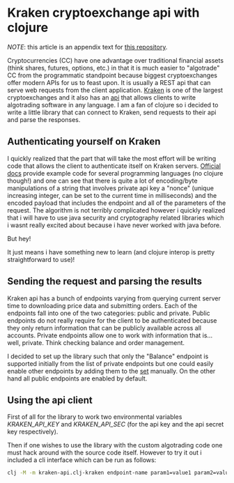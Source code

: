 # Kraken cryptoexchange api with clojure
_NOTE_: this article is an appendix text for 
[this repository](https://github.com/dogz1lla/clj-kraken).

Cryptocurrencies (CC) have one advantage over traditional financial assets 
(think shares, futures, options, etc.) in that it is much easier to "algotrade" 
CC from the programmatic standpoint because biggest cryptoexchanges offer 
modern APIs for us to feast upon. 
It is usually a REST api that can serve web requests from the client 
application. 
[Kraken](https://www.kraken.com) is one of the largest cryptoexchanges and 
it also has an [api](https://docs.kraken.com/rest/) that allows clients to 
write algotrading software in any language. 
I am a fan of clojure so i decided to write a little library that can connect 
to Kraken, send requests to their api and parse the responses.

## Authenticating yourself on Kraken
I quickly realized that the part that will take the most effort will be writing
code that allows the client to authenticate itself on Kraken servers. 
[Official docs](https://docs.kraken.com/rest/#section/Authentication) provide 
example code for several programming languages (no clojure though!) and one can
see that there is quite a lot of encoding/byte manipulations of a string that
involves private api key a "nonce" (unique increasing integer, can be set to 
the current time in milliseconds) and the encoded payload that includes the 
endpoint and all of the parameters of the request.
The algorithm is not terribly complicated however i quickly realized that i 
will have to use java security and cryptography related libraries which i wasnt
really excited about because i have never worked with java before. 

But hey! 

It just means i have something new to learn (and clojure interop is pretty 
straightforward to use)!

## Sending the request and parsing the results
Kraken api has a bunch of endpoints varying from querying current server time 
to downloading price data and submitting orders. 
Each of the endpoints fall into one of the two categories: public and private.
Public endpoints do not really require for the client to be authenticated 
because they only return information that can be publicly available across all 
accounts.
Private endpoints allow one to work with information that is... well, private. 
Think checking balance and order management.

I decided to set up the library such that only the "Balance" endpoint is 
supported initially from the list of private endpoints but one could easily 
enable other endpoints by adding them to the 
[set](https://github.com/dogz1lla/clj-kraken/blob/main/src/kraken_api/requests.clj#L16) 
manually.
On the other hand all public endpoints are enabled by default.

## Using the api client
First of all for the library to work two environmental variables _KRAKEN\_API\_KEY_ 
and _KRAKEN\_API\_SEC_ (for the api key and the api secret key respectively).

Then if one wishes to use the library with the custom algotrading code one must 
hack around with the source code itself. 
However to try it out i included a cli interface which can be run as follows:

```bash
clj -M -m kraken-api.clj-kraken endpoint-name param1=value1 param2=value2 ...
```
